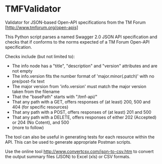 # TMFValidator

Validator for JSON-based Open-API specifications from the TM Forum [http://www.tmforum.org/open-apis]

This Python script parses a named Swagger 2.0 JSON API specification and checks that if conforms to the norms expected of a TM Forum Open-API specification.

Checks include (but not limited to):
* The info node has a "title", "description" and "version" attributes and are not empty
* The info.version fits the number format of 'major.minor(.patch)' with no pre/post-fix text
* The major version from 'info.version' must match the major version taken from the filename 
* That the "basePath" starts with "/tmf-api/"
* That any path with a GET, offers responses of (at least) 200, 500 and 404 (for specific resources) 
* That any path with a POST, offers responses of (at least) 201 and 500
* That any path with a DELETE, offers responses of either 202 (Accepted) or 204 (No Cotent), and 500
* (more to follow)

The tool can also be useful in generating tests for each resource within the API. This can be used to generate appropriate Postman scripts.

Use the online tool http://www.convertcsv.com/json-to-csv.htm to convert the output summary files (JSON) to Excel (xls) or CSV formats.
